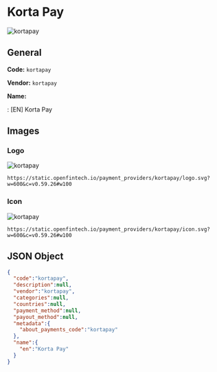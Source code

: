 
# Korta Pay 
![kortapay](https://static.openfintech.io/payment_providers/kortapay/logo.svg?w=600&c=v0.59.26#w100)  

## General 
 
**Code:** `kortapay`  
 
**Vendor:** `kortapay`  
 
**Name:**  
 
:	[EN] Korta Pay  

## Images 

### Logo 
 
![kortapay](https://static.openfintech.io/payment_providers/kortapay/logo.svg?w=600&c=v0.59.26#w100)  

```
https://static.openfintech.io/payment_providers/kortapay/logo.svg?w=600&c=v0.59.26#w100
```  

### Icon 
 
![kortapay](https://static.openfintech.io/payment_providers/kortapay/icon.svg?w=600&c=v0.59.26#w100)  

```
https://static.openfintech.io/payment_providers/kortapay/icon.svg?w=600&c=v0.59.26#w100
```  

## JSON Object 

```json
{
  "code":"kortapay",
  "description":null,
  "vendor":"kortapay",
  "categories":null,
  "countries":null,
  "payment_method":null,
  "payout_method":null,
  "metadata":{
    "about_payments_code":"kortapay"
  },
  "name":{
    "en":"Korta Pay"
  }
}
```  
